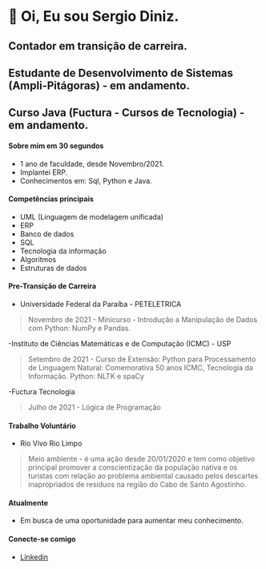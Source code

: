 # 👋 Oi, Eu sou Sergio Diniz.

## Contador em transição de carreira.
## Estudante de Desenvolvimento de Sistemas (Ampli-Pitágoras) - em andamento.
## Curso Java (Fuctura - Cursos de Tecnologia) - em andamento.

#### Sobre mim em 30 segundos
- 1 ano de faculdade, desde Novembro/2021.
- Implantei ERP.
- Conhecimentos em: Sql, Python e  Java.


#### Competências principais

- UML (Linguagem de modelagem unificada)
- ERP
- Banco de dados
- SQL
- Tecnologia da informação
- Algoritmos
- Estruturas de dados

#### Pre-Transição de Carreira
- Universidade Federal da Paraíba - PETELETRICA
> Novembro de 2021 - Minicurso - Introdução a Manipulação de Dados com Python: NumPy e Pandas.


-Instituto de Ciências Matemáticas e de Computação (ICMC) - USP
>Setembro de 2021 - Curso de Extensão: Python para Processamento de Linguagem Natural: Comemorativa 50 anos ICMC, Tecnologia da Informação.
>Python: NLTK e spaCy

-Fuctura Tecnologia 
>Julho de 2021 - Lógica de Programação 

#### Trabalho Voluntário
- Rio Vivo Rio Limpo
>Meio ambiente - é uma ação desde 20/01/2020 e tem como objetivo principal promover a conscientização da população nativa e os turistas com relação ao problema ambiental causado pelos descartes inapropriados de resíduos na região do Cabo de Santo Agostinho.


#### Atualmente
- Em busca de uma oportunidade para aumentar meu conhecimento.

#### Conecte-se comigo

- [Linkedin](https://www.linkedin.com/in/sergiodiniz424139195/)
<!---
rootsdm/rootsdm is a ✨ special ✨ repository because its `README.md` (this file) appears on your GitHub profile.
You can click the Preview link to take a look at your changes.
--->
